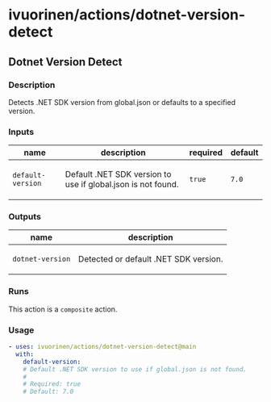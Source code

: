 # ivuorinen/actions/dotnet-version-detect

## Dotnet Version Detect

### Description

Detects .NET SDK version from global.json or defaults to a specified version.

### Inputs

| name              | description                                                         | required | default |
| ----------------- | ------------------------------------------------------------------- | -------- | ------- |
| `default-version` | <p>Default .NET SDK version to use if global.json is not found.</p> | `true`   | `7.0`   |

### Outputs

| name             | description                                  |
| ---------------- | -------------------------------------------- |
| `dotnet-version` | <p>Detected or default .NET SDK version.</p> |

### Runs

This action is a `composite` action.

### Usage

```yaml
- uses: ivuorinen/actions/dotnet-version-detect@main
  with:
    default-version:
    # Default .NET SDK version to use if global.json is not found.
    #
    # Required: true
    # Default: 7.0
```
